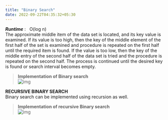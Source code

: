 ```yaml
---
title: "Binary Search"
date: 2022-09-22T04:35:32+05:30
---
```

***Runtime*** : &nbsp; O(log n)  
The approximate middle item of the data set is located, and its key value is examined. If its value is too high, then the key of the middle element of the first half of the set is examined and procedure is repeated on the first half until the required item is found. If the value is too low, then the key of the middle entry of the second half of the data set is tried and the procedure is repeated on the second half. The process is continued until the desired key is found or search interval becomes empty. 
>**Implementation of Binary search**  
![img](/Pictures/binarysearch.png "Implementation of binary search")  

**RECURSIVE BINARY SEARCH**  
Binary search can be implemented using recursion as well.  
>**Implementation of recursive Binary search**  
![img](/Pictures/recurbinary.png "Implementation of heap sort")  

